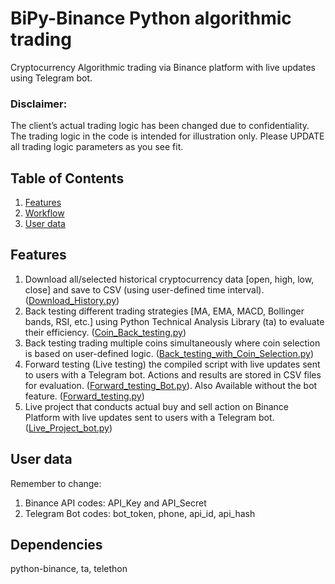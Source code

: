 # BiPy-Binance Python algorithmic trading
Cryptocurrency Algorithmic trading via Binance platform with live updates using Telegram bot.

### Disclaimer:
The client’s actual trading logic has been changed due to confidentiality. The trading logic in the code is intended for illustration only.
Please UPDATE all trading logic parameters as you see fit.


## Table of Contents
1. [Features](#Features)
2. [Workflow](#workflow)
3. [User data](#User-data)


## Features
1. Download all/selected historical cryptocurrency data \[open, high, low, close] and save to CSV (using user-defined time interval). ([Download_History.py](https://github.com/Yous3ry/BiPy-Binance_Algorithmic_Trading/blob/main/Download_History.py))
2. Back testing different trading strategies \[MA, EMA, MACD, Bollinger bands, RSI, etc.] using Python Technical Analysis Library (ta) to evaluate their efficiency. ([Coin_Back_testing.py](https://github.com/Yous3ry/BiPy-Binance_Algorithmic_Trading/blob/main/Coin_Back_testing.py))
3. Back testing trading multiple coins simultaneously where coin selection is based on user-defined logic. ([Back_testing_with_Coin_Selection.py](https://github.com/Yous3ry/BiPy-Binance_Algorithmic_Trading/blob/main/Back_testing_with_Coin_Selection.py))
4. Forward testing (Live testing) the compiled script with live updates sent to users with a Telegram bot. Actions and results are stored in CSV files for evaluation. ([Forward_testing_Bot.py](https://github.com/Yous3ry/BiPy-Binance_Algorithmic_Trading/blob/main/Forward_testing_Bot.py)). Also Available without the bot feature. ([Forward_testing.py](https://github.com/Yous3ry/BiPy-Binance_Algorithmic_Trading/blob/main/Forward_testing.py))
5. Live project that conducts actual buy and sell action on Binance Platform with live updates sent to users with a Telegram bot. ([Live_Project_bot.py](https://github.com/Yous3ry/BiPy-Binance_Algorithmic_Trading/blob/main/Live_Project_bot.py))


## User data
Remember to change:
1. Binance API codes: API_Key and API_Secret
2. Telegram Bot codes: bot_token, phone, api_id, api_hash

## Dependencies
python-binance, ta, telethon
